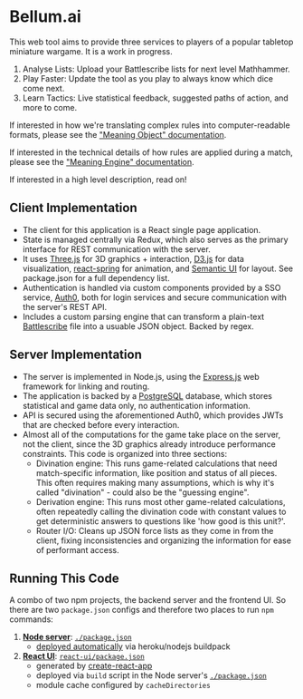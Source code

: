 # Bellum.ai 
This web tool aims to provide three services to players of a popular tabletop miniature wargame. It is a work in progress.

1. Analyse Lists: Upload your Battlescribe lists for next level Mathhammer.
2. Play Faster: Update the tool as you play to always know which dice come next.
3. Learn Tactics: Live statistical feedback, suggested paths of action, and more to come. 

If interested in how we're translating complex rules into computer-readable formats, please see the ["Meaning Object" documentation](https://github.com/robbwdoering/bellum.ai/tree/master/docs/meaning_objects.md).

If interested in the technical details of how rules are applied during a match, please see the ["Meaning Engine" documentation](https://github.com/robbwdoering/bellum.ai/tree/master/docs/meaning_engine.md).

If interested in a high level description, read on!

## Client Implementation
- The client for this application is a React single page application. 
- State is managed centrally via Redux, which also serves as the primary interface for REST communication with the server.
- It uses [Three.js](https://threejs.org/) for 3D graphics + interaction, [D3.js](https://d3js.org/) for data visualization, [react-spring](https://www.react-spring.io/) for animation, and [Semantic UI](https://semantic-ui.com/) for layout. See package.json for a full dependency list.
- Authentication is handled via custom components provided by a SSO service, [Auth0](https://auth0.com/), both for login services and secure communication with the server's REST API.
- Includes a custom parsing engine that can transform a plain-text [Battlescribe](https://battlescribe.net/) file into a usuable JSON object. Backed by regex.

## Server Implementation
- The server is implemented in Node.js, using the [Express.js](https://expressjs.com/) web framework for linking and routing. 
- The application is backed by a [PostgreSQL](https://www.postgresql.org/) database, which stores statistical and game data only, no authentication information.
- API is secured using the aforementioned Auth0, which provides JWTs that are checked before every interaction.
- Almost all of the computations for the game take place on the server, not the client, since the 3D graphics already introduce performance constraints. This code is organized into three sections:
    - Divination engine: This runs game-related calculations that need match-specific information, like position and status of all pieces. This often requires making many assumptions, which is why it's called "divination" - could also be the "guessing engine".
    - Derivation engine: This runs most other game-related calculations, often repeatedly calling the divination code with constant values to get deterministic answers to questions like 'how good is this unit?'.
    - Router I/O: Cleans up JSON force lists as they come in from the client, fixing inconsistencies and organizing the information for ease of performant access.

## Running This Code

A combo of two npm projects, the backend server and the frontend UI. So there are two `package.json` configs and therefore two places to run `npm` commands:

1. [**Node server**](server/): [`./package.json`](package.json)
   - [deployed automatically](https://devcenter.heroku.com/categories/deployment) via heroku/nodejs buildpack
2. [**React UI**](react-ui/): [`react-ui/package.json`](react-ui/package.json)
   - generated by [create-react-app](https://github.com/facebookincubator/create-react-app)
   - deployed via `build` script in the Node server's [`./package.json`](package.json)
   - module cache configured by `cacheDirectories`
